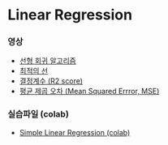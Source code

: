 # Linear Regression

### 영상
* <a href = "https://www.youtube.com/watch?v=nk2CQITm_eo" target = "_blank"> 선형 회귀 알고리즘 </a> 
* <a href = "https://www.youtube.com/watch?v=PaFPbb66DxQ" target = "_blank"> 최적의 선 </a>
* <a href = "https://www.youtube.com/watch?v=2AQKmw14mHM" target = "_blank"> 결정계수 (R2 score) </a>
* <a href = "https://www.youtube.com/watch?v=uD1Dfz0aqkA" target = "_blank"> 평균 제곱 오차 (Mean Squared Errror, MSE) </a>

### 실습파일 (colab)
* <a href = "https://colab.research.google.com/drive/1sJa-yaL31YUF6SrYZ2CnMUT675mSx9gN?usp=sharing" target = "_blank"> Simple Linear Regression (colab) </a> 
